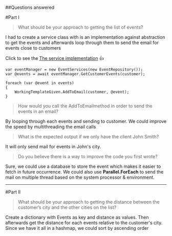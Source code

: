 ##Questions answered

#Part I

> What should be your approach to getting the list of events?

I had to create a service class with is an implementation against abstraction to get the events
and afterwards loop through them to send the email for events close to customers

Click to see the [The service implementation](https://github.com/diptim01/TicketingCustomerEvent/blob/master/src/TicketingCustomerEvent/Services/Implementation/EventRepository.cs) :+1:

```
var eventManager = new EventServices(new EventRepository());
var @events = await eventManager.GetCustomerEvents(customer);

foreach (var @event in events)
{
    WorkingTemplateGiven.AddToEmail(customer, @event);
}
```

> How would you call the AddToEmailmethod in order to send the events in an email?

By looping through each events and sending to customer. We could improve the speed by multithreading the email calls

> What is the expected output if we only have the client John Smith?

It will only send mail for events in John's city. 

> Do you believe there is a way to improve the code you first wrote?

Sure, we could use a database to store the event which makes it easier to fetch in future occurrence. We could also
use **Parallel.ForEach** to send the mail on multiple thread based on the system processor & environment.
 


-----------------



#Part II

> What should be your approach to getting the distance between the customer’s city and
the other cities on the list?

Create a dictionary with Events as key and distance as values. 
Then afterwards get the distance for each events relative to the customer's city. Since we have it all in 
a hashmap, we could sort by ascending order 
